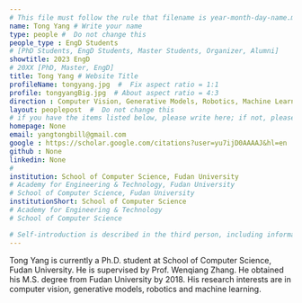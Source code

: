 ```yaml
---
# This file must follow the rule that filename is year-month-day-name.md .
name: Tong Yang # Write your name
type: people #  Do not change this
people_type : EngD Students
# [PhD Students, EngD Students, Master Students, Organizer, Alumni]
showtitle: 2023 EngD
# 20XX [PhD, Master, EngD]
title: Tong Yang # Website Title
profileName: tongyang.jpg  #  Fix aspect ratio = 1:1
profile: tongyangBig.jpg  # About aspect ratio = 4:3
direction : Computer Vision, Generative Models, Robotics, Machine Learning
layout: peoplepost  #  Do not change this
# if you have the items listed below, please write here; if not, please write None.
homepage: None
email: yangtongbill@gmail.com
google : https://scholar.google.com/citations?user=yu7ijD0AAAAJ&hl=en
github : None
linkedin: None
# 
institution: School of Computer Science, Fudan University
# Academy for Engineering & Technology, Fudan University
# School of Computer Science, Fudan University
institutionShort: School of Computer Science
# Academy for Engineering & Technology
# School of Computer Science

# Self-introduction is described in the third person, including information such as educational experience(B/M/P), graduation career development 
---
```


Tong Yang is currently a Ph.D. student at School of Computer Science, Fudan University. He is supervised by Prof. Wenqiang Zhang. He obtained his M.S. degree from Fudan University by 2018. His research interests are in computer vision, generative models, robotics and machine learning.



 

